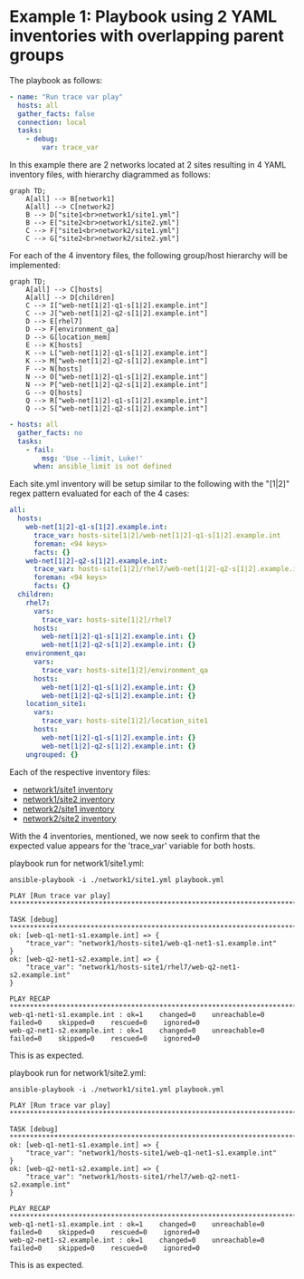 
# Example 1: Playbook using 2 YAML inventories with overlapping parent groups  

The playbook as follows:

```yaml
- name: "Run trace var play"
  hosts: all
  gather_facts: false
  connection: local
  tasks:
    - debug:
        var: trace_var
```

In this example there are 2 networks located at 2 sites resulting in 4 YAML inventory files, with hierarchy diagrammed as follows:

```mermaid
graph TD;
    A[all] --> B[network1]
    A[all] --> C[network2]
    B --> D["site1<br>network1/site1.yml"]
    B --> E["site2<br>network1/site2.yml"]
    C --> F["site1<br>network2/site1.yml"]
    C --> G["site2<br>network2/site2.yml"]
```


For each of the 4 inventory files, the following group/host hierarchy will be implemented:

```mermaid
graph TD;
    A[all] --> C[hosts]
    A[all] --> D[children]
    C --> I["web-net[1|2]-q1-s[1|2].example.int"]
    C --> J["web-net[1|2]-q2-s[1|2].example.int"]
    D --> E[rhel7]
    D --> F[environment_qa]
    D --> G[location_mem]
    E --> K[hosts]
    K --> L["web-net[1|2]-q1-s[1|2].example.int"]
    K --> M["web-net[1|2]-q2-s[1|2].example.int"]
    F --> N[hosts]
    N --> O["web-net[1|2]-q1-s[1|2].example.int"]
    N --> P["web-net[1|2]-q2-s[1|2].example.int"]
    G --> Q[hosts]
    Q --> R["web-net[1|2]-q1-s[1|2].example.int"]
    Q --> S["web-net[1|2]-q2-s[1|2].example.int"]
```

```yaml
- hosts: all
  gather_facts: no
  tasks:
    - fail:
        msg: 'Use --limit, Luke!'
      when: ansible_limit is not defined
```


Each site.yml inventory will be setup similar to the following with the "[1|2]" regex pattern evaluated for each of the 4 cases:

```yaml
all:
  hosts:
    web-net[1|2]-q1-s[1|2].example.int:
      trace_var: hosts-site[1|2]/web-net[1|2]-q1-s[1|2].example.int
      foreman: <94 keys>
      facts: {}
    web-net[1|2]-q2-s[1|2].example.int:
      trace_var: hosts-site[1|2]/rhel7/web-net[1|2]-q2-s[1|2].example.int
      foreman: <94 keys>
      facts: {}
  children:
    rhel7:
      vars:
        trace_var: hosts-site[1|2]/rhel7
      hosts:
        web-net[1|2]-q1-s[1|2].example.int: {}
        web-net[1|2]-q2-s[1|2].example.int: {}
    environment_qa:
      vars:
        trace_var: hosts-site[1|2]/environment_qa
      hosts:
        web-net[1|2]-q1-s[1|2].example.int: {}
        web-net[1|2]-q2-s[1|2].example.int: {}
    location_site1:
      vars:
        trace_var: hosts-site[1|2]/location_site1
      hosts:
        web-net[1|2]-q1-s[1|2].example.int: {}
        web-net[1|2]-q2-s[1|2].example.int: {}
    ungrouped: {}

```

Each of the respective inventory files:

* [network1/site1 inventory](./network1/site1.yml)
* [network1/site2 inventory](./network1/site2.yml)
* [network2/site1 inventory](./network2/site1.yml)
* [network2/site2 inventory](./network2/site2.yml)


With the 4 inventories, mentioned, we now seek to confirm that the expected value appears for the 'trace_var' variable for both hosts.

playbook run for network1/site1.yml:

```output
ansible-playbook -i ./network1/site1.yml playbook.yml

PLAY [Run trace var play] ************************************************************************************************************************************************************************************************************************************************

TASK [debug] *************************************************************************************************************************************************************************************************************************************************************
ok: [web-q1-net1-s1.example.int] => {
    "trace_var": "network1/hosts-site1/web-q1-net1-s1.example.int"
}
ok: [web-q2-net1-s2.example.int] => {
    "trace_var": "network1/hosts-site1/rhel7/web-q2-net1-s2.example.int"
}

PLAY RECAP ***************************************************************************************************************************************************************************************************************************************************************
web-q1-net1-s1.example.int : ok=1    changed=0    unreachable=0    failed=0    skipped=0    rescued=0    ignored=0   
web-q2-net1-s2.example.int : ok=1    changed=0    unreachable=0    failed=0    skipped=0    rescued=0    ignored=0   

```

This is as expected.

playbook run for network1/site2.yml:

```output
ansible-playbook -i ./network1/site1.yml playbook.yml

PLAY [Run trace var play] ************************************************************************************************************************************************************************************************************************************************

TASK [debug] *************************************************************************************************************************************************************************************************************************************************************
ok: [web-q1-net1-s1.example.int] => {
    "trace_var": "network1/hosts-site1/web-q1-net1-s1.example.int"
}
ok: [web-q2-net1-s2.example.int] => {
    "trace_var": "network1/hosts-site1/rhel7/web-q2-net1-s2.example.int"
}

PLAY RECAP ***************************************************************************************************************************************************************************************************************************************************************
web-q1-net1-s1.example.int : ok=1    changed=0    unreachable=0    failed=0    skipped=0    rescued=0    ignored=0   
web-q2-net1-s2.example.int : ok=1    changed=0    unreachable=0    failed=0    skipped=0    rescued=0    ignored=0   

```

This is as expected.
